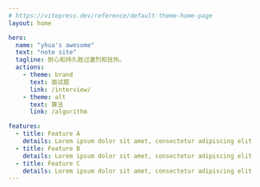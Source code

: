 ```yaml
---
# https://vitepress.dev/reference/default-theme-home-page
layout: home

hero:
  name: "yhua's awesome"
  text: "note site"
  tagline: 耐心和持久胜过激烈和狂热。
  actions:
    - theme: brand
      text: 面试题
      link: /interview/
    - theme: alt
      text: 算法
      link: /algorithm

features:
  - title: Feature A
    details: Lorem ipsum dolor sit amet, consectetur adipiscing elit
  - title: Feature B
    details: Lorem ipsum dolor sit amet, consectetur adipiscing elit
  - title: Feature C
    details: Lorem ipsum dolor sit amet, consectetur adipiscing elit
---
```


